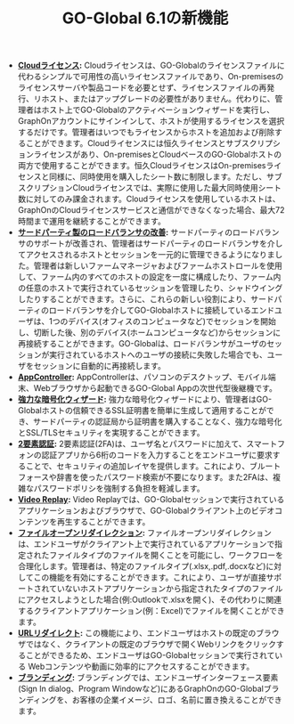 ﻿---
title: "GO-Global 6.1の新機能"
linkTitle: ""
weight: 04
type: "docs"
---
- **[Cloudライセンス](/docs/go-global61/go-globallicensing/overview):** Cloudライセンスは、GO-Globalのライセンスファイルに代わるシンプルで可用性の高いライセンスファイルであり、On-premisesのライセンスサーバや製品コードを必要とせず、ライセンスファイルの再発行、リホスト、またはアップグレードの必要性がありません。代わりに、管理者はホスト上でGO-Globalのアクティベーションウィザードを実行し、GraphOnアカウントにサインインして、ホストが使用するライセンスを選択するだけです。管理者はいつでもライセンスからホストを追加および削除することができます。Cloudライセンスには恒久ライセンスとサブスクリプションライセンスがあり、On-premisesとCloudベースのGO-Globalホストの両方で使用することができます。恒久CloudライセンスはOn-premisesライセンスと同様に、同時使用を購入したシート数に制限します。ただし、サブスクリプションCloudライセンスでは、実際に使用した最大同時使用シート数に対してのみ課金されます。Cloudライセンスを使用しているホストは、GraphOnのCloudライセンスサービスと通信ができなくなった場合、最大72時間まで運用を継続することができます。
- **[サードパーティ製のロードバランサの改善](/docs/go-global61/loadbalancing/supportforthird-partyloadbalancers):** サードパーティのロードバランサのサポートが改善され、管理者はサードパーティのロードバランサを介してアクセスされるホストとセッションを一元的に管理できるようになりました。管理者は新しいファームマネージャおよびファームホストロールを使用して、ファーム内のすべてのホストの設定を一度に構成したり、ファーム内の任意のホストで実行されているセッションを管理したり、シャドウイングしたりすることができます。さらに、これらの新しい役割により、サードパーティのロードバランサを介してGO-Globalホストに接続しているエンドユーザは、1つのデバイス(オフィスのコンピュータなど)でセッションを開始し、切断した後、別のデバイス(ホームコンピュータなど)からセッションに再接続することができます。GO-Globalは、ロードバランサがユーザのセッションが実行されているホストへのユーザの接続に失敗した場合でも、ユーザをセッションに自動的に再接続します。
- **[AppController](/docs/go-global61/runninggo-global/go-globalappcontroller):** AppControllerは、パソコンのデスクトップ、モバイル端末、Webブラウザから起動できるGO-Global Appの次世代型後継機です。
- **[強力な暗号化ウィザード](/docs/go-global61/go-globaladminconsole/strongencryptioncertificatewizard):** 強力な暗号化ウィザードにより、管理者はGO-Globalホストの信頼できるSSL証明書を簡単に生成して適用することができ、サードパーティの認証局から証明書を購入することなく、強力な暗号化とSSL/TLSセキュリティを実現することができます。 
- **[2要素認証](/docs/go-global61/go-globaladminconsole/two-factorauthentication):** 2要素認証(2FA)は、ユーザ名とパスワードに加えて、スマートフォンの認証アプリから6桁のコードを入力することをエンドユーザに要求することで、セキュリティの追加レイヤを提供します。これにより、ブルートフォースや辞書を使ったパスワード検索が不要になります。また2FAは、複雑なパスワードポリシを強制する負担を軽減します。
- **[Video Replay](/docs/go-global61/go-globaladminconsole/videoreplay):** Video Replayでは、GO-Globalセッションで実行されているアプリケーションおよびブラウザで、GO-Globalクライアント上のビデオコンテンツを再生することができます。
- **[ファイルオープンリダイレクション](/docs/go-global61/go-globaladminconsole/fileopenredirection):** ファイルオープンリダイレクションは、エンドユーザがクライアント上で実行されているアプリケーションで指定されたファイルタイプのファイルを開くことを可能にし、ワークフローを合理化します。管理者は、特定のファイルタイプ(.xlsx,.pdf,.docxなど)に対してこの機能を有効にすることができます。これにより、ユーザが直接サポートされていないホストアプリケーションから指定されたタイプのファイルにアクセスしようとした場合(例:Outlookで.xlsxを開く)、その代わりに関連するクライアントアプリケーション(例：Excel)でファイルを開くことができます。
- **[URLリダイレクト](/docs/go-global61/go-globaladminconsole/urlredirection):** この機能により、エンドユーザはホストの既定のブラウザではなく、クライアントの既定のブラウザで開くWebリンクをクリックすることができるため、エンドユーザはGO-Globalセッションで実行されている Webコンテンツや動画に効率的にアクセスすることができます。
- **[ブランディング](/docs/go-global61/branding):** ブランディングでは、エンドユーザインターフェース要素(Sign In dialog、Program Windowなど)にあるGraphOnのGO-Globalブランディングを、お客様の企業イメージ、ロゴ、名前に置き換えることができます。

